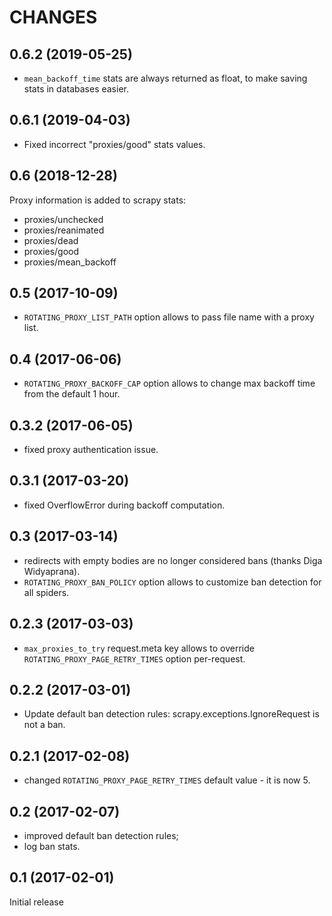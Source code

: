 CHANGES
=======

0.6.2 (2019-05-25)
------------------

* ``mean_backoff_time`` stats are always returned as float, to make
  saving stats in databases easier.

0.6.1 (2019-04-03)
------------------

* Fixed incorrect "proxies/good" stats values.

0.6 (2018-12-28)
----------------

Proxy information is added to scrapy stats:

* proxies/unchecked
* proxies/reanimated
* proxies/dead
* proxies/good
* proxies/mean_backoff

0.5 (2017-10-09)
----------------

* ``ROTATING_PROXY_LIST_PATH`` option allows to pass file name
  with a proxy list.

0.4 (2017-06-06)
----------------

* ``ROTATING_PROXY_BACKOFF_CAP`` option allows to change max backoff time
  from the default 1 hour.

0.3.2 (2017-06-05)
------------------

* fixed proxy authentication issue.

0.3.1 (2017-03-20)
------------------

* fixed OverflowError during backoff computation.

0.3 (2017-03-14)
----------------

* redirects with empty bodies are no longer considered bans
  (thanks Diga Widyaprana).
* ``ROTATING_PROXY_BAN_POLICY`` option allows to customize ban detection
  for all spiders.

0.2.3 (2017-03-03)
------------------

* ``max_proxies_to_try`` request.meta key allows to override
  ``ROTATING_PROXY_PAGE_RETRY_TIMES`` option per-request.

0.2.2 (2017-03-01)
------------------

* Update default ban detection rules: scrapy.exceptions.IgnoreRequest
  is not a ban.

0.2.1 (2017-02-08)
------------------

* changed ``ROTATING_PROXY_PAGE_RETRY_TIMES`` default value - it is now 5.

0.2 (2017-02-07)
----------------

* improved default ban detection rules;
* log ban stats.

0.1 (2017-02-01)
----------------

Initial release
